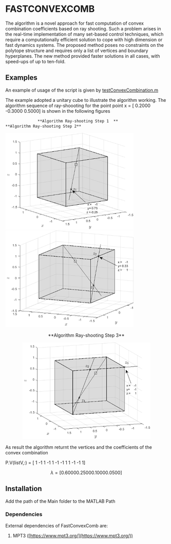 # FASTCONVEXCOMB

The algorithm is a novel approach for fast computation of convex combination coefficients based on
ray shooting. Such a problem arises in the real-time implementation of many set-based control techniques, which require a
computationally efficient solution to cope with high dimension or fast dynamics systems. The proposed method poses no
constraints on the polytope structure and requires only a list of vertices and boundary hyperplanes. The new method provided faster solutions in all cases, with speed-ups of up to ten-fold.

## Examples

 An example of usage of the script is given by [testConvexCombination.m](testConvexCombination.m)
 
 The example adopted a unitary cube to illustrate the algorithm working. 
 The algorithm sequence of ray-shoooting for the point point x = [ 0.2000  -0.3000    0.5000] is shown in the following figures
 
                  **Algorithm Ray-shooting Step 1  **                           **Algorithm Ray-shooting Step 2** 
                 
<img src="Ray_shooting1.png" width="399" height="300">                   <img src="Ray_shooting2.png" width="399" height="300">
<p align="center">
**Algorithm Ray-shooting Step 3**          
</p>                                              
<p align="center">
<img src="Ray_shooting3.png" width="399" height="300">
</p>

As result the algorithm returnt the vertices and the coefficients of the convex combination

P.V(listV,:) = [
     1    -1     1
    -1     1    -1
    -1     1     1
    -1    -1     1] 
    
$$\lambda = [0.6000    0.2500    0.1000    0.0500]$$


## Installation

Add the path of the Main folder to the MATLAB Path

### Dependencies

External dependencies of FastConvexComb are:

1. MPT3 ([https://www.mpt3.org/](https://www.mpt3.org/))

